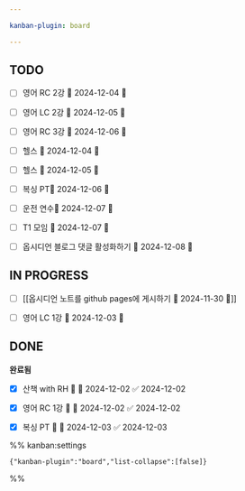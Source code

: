 ```yaml
---

kanban-plugin: board

---
```


## TODO

- [ ] 영어 RC 2강 📅 2024-12-04 🔺
- [ ] 영어 LC 2강 📅 2024-12-05 🔺
- [ ] 영어 RC 3강 📅 2024-12-06 🔺
- [ ] 헬스 📅 2024-12-04 🔺
- [ ] 헬스 📅 2024-12-05 🔺
- [ ] 복싱 PT📅 2024-12-06 🔺
- [ ] 운전 연수📅 2024-12-07 🔺
- [ ] T1 모임 📅 2024-12-07 🔽
- [ ] 옵시디언 블로그 댓글 활성화하기 📅 2024-12-08 🔼


## IN PROGRESS

- [ ] [[옵시디언 노트를 github pages에 게시하기 📅 2024-11-30 🔼]]
- [ ] 영어 LC 1강 📅 2024-12-03 🔺


## DONE

**완료됨**
- [x] 산책 with RH 🔺 📅 2024-12-02 ✅ 2024-12-02
- [x] 영어 RC 1강 🔺 📅 2024-12-02 ✅ 2024-12-02
- [x] 복싱 PT 🔺 📅 2024-12-03 ✅ 2024-12-03




%% kanban:settings
```
{"kanban-plugin":"board","list-collapse":[false]}
```
%%
